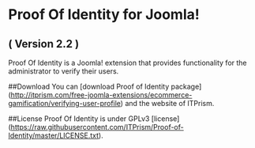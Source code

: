 Proof Of Identity for Joomla! 
==========================
( Version 2.2 )
--------------------------

Proof Of Identity is a Joomla! extension that provides functionality for the administrator to verify their users.

##Download
You can [download Proof of Identity package] (http://itprism.com/free-joomla-extensions/ecommerce-gamification/verifying-user-profile) and the website of ITPrism.

##License
Proof Of Identity is under GPLv3 [license] (https://raw.githubusercontent.com/ITPrism/Proof-of-Identity/master/LICENSE.txt).